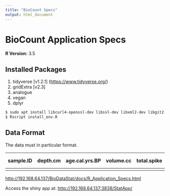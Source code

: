 ```yaml
---
title: "BioCount Specs"
output: html_document
---
```

# BioCount Application Specs

**R Version:** 3.5

## Installed Packages

1. tidyverse [v1.2.1] (https://www.tidyverse.org/)
2. gridExtra [v2.3]
3. analogue
4. vegan
5. dplyr

``` bash
$ sudo apt install libcurl4-openssl-dev libssl-dev libxml2-dev libgit2-dev
$ Rscript install_env.R
```

## Data Format
The data must in particular format.

| sample.ID | depth.cm | age.cal.yrs.BP | volume.cc | total.spike | counted.spike | total.pollen.count | [pollen name] |
| --------- | -------- | -------------- | --------- | ----------- | ------------- | ------------------ | ------------- |
|           |          |                |           |             |               |                    |               |

http://192.168.64.137/BioDataStat/docs/R_Application_Specs.html

Access the shiny app at: http://192.168.64.137:3838/StatApp/